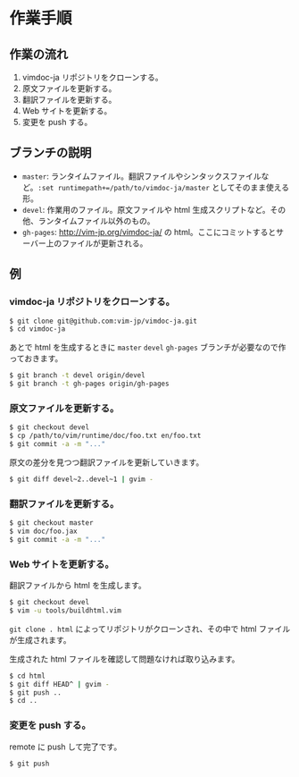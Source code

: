 作業手順
========

## 作業の流れ

1. vimdoc-ja リポジトリをクローンする。
2. 原文ファイルを更新する。
3. 翻訳ファイルを更新する。
4. Web サイトを更新する。
5. 変更を push する。

## ブランチの説明

* `master`: ランタイムファイル。翻訳ファイルやシンタックスファイルなど。`:set runtimepath+=/path/to/vimdoc-ja/master` としてそのまま使える形。
* `devel`: 作業用のファイル。原文ファイルや html 生成スクリプトなど。その他、ランタイムファイル以外のもの。
* `gh-pages`: http://vim-jp.org/vimdoc-ja/ の html。ここにコミットするとサーバー上のファイルが更新される。

## 例

### vimdoc-ja リポジトリをクローンする。

```sh
$ git clone git@github.com:vim-jp/vimdoc-ja.git
$ cd vimdoc-ja
```

あとで html を生成するときに `master` `devel` `gh-pages` ブランチが必要なので作っておきます。

```sh
$ git branch -t devel origin/devel
$ git branch -t gh-pages origin/gh-pages
```

### 原文ファイルを更新する。

```sh
$ git checkout devel
$ cp /path/to/vim/runtime/doc/foo.txt en/foo.txt
$ git commit -a -m "..."
```

原文の差分を見つつ翻訳ファイルを更新していきます。

```sh
$ git diff devel~2..devel~1 | gvim -
```

### 翻訳ファイルを更新する。

```sh
$ git checkout master
$ vim doc/foo.jax
$ git commit -a -m "..."
```

### Web サイトを更新する。

翻訳ファイルから html を生成します。

```sh
$ git checkout devel
$ vim -u tools/buildhtml.vim
```

`git clone . html` によってリポジトリがクローンされ、その中で html ファイルが生成されます。

生成された html ファイルを確認して問題なければ取り込みます。

```sh
$ cd html
$ git diff HEAD^ | gvim -
$ git push ..
$ cd ..
```

### 変更を push する。

remote に push して完了です。

```sh
$ git push
```

